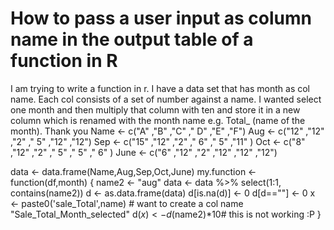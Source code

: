 
# How to pass a user input as column name in the output table of a function in R

I am trying to write a function in r. I have a data set that has month as col name. Each col consists of a set of number against a name. I wanted select one month and then multiply that column with ten and store it in a new column which is renamed with the month name e.g. Total_ (name of the month). Thank you
Name <- c("A"   ,"B"  ,"C"   ," D"  ,"E"  ,"F") 
Aug <-  c("12"   ,"12"  ,"2"   ," 5"  ,"12"  ,"12") 
Sep <- c("15"   ,"12"  ,"2"   ," 6"  ," 5"  ,"11" ) 
Oct <- c("8"   ,"12"  ,"2"   ," 5"  ," 5"  ," 6" )
June <- c("6"   ,"12"  ,"2"   ,"12"  ,"12"  ,"12")
 
data <- data.frame(Name,Aug,Sep,Oct,June)
my.function <- function(df,month) {
  name2 <- "aug"
  data <- data %>% select(1:1, contains(name2))
  d <- as.data.frame(data)
  d[is.na(d)] <- 0
  d[d==""] <- 0
  x <- paste0('sale_Total',name) # want to create a col name "Sale_Total_Month_selected" 
  d$(x) <- d$(name2)*10# this is not working :P
}


        